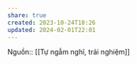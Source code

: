 ```yaml
---
share: true
created: 2023-10-24T18:26
updated: 2024-02-01T22:01
---
```

Nguồn:: [[Tự ngẫm nghĩ, trải nghiệm]]

